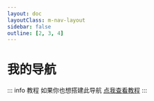 ```yaml
---
layout: doc
layoutClass: m-nav-layout
sidebar: false
outline: [2, 3, 4]
---
```


<style src="./index.scss"></style>

<script setup>
import MNavLinks from './components/MNavLinks.vue'

import { NAV_DATA } from './data'
</script>


# 我的导航

::: info 教程
如果你也想搭建此导航 [点我查看教程](./step.md)
:::

<MNavLinks v-for="{title, items} in NAV_DATA" :title="title" :items="items"/>

